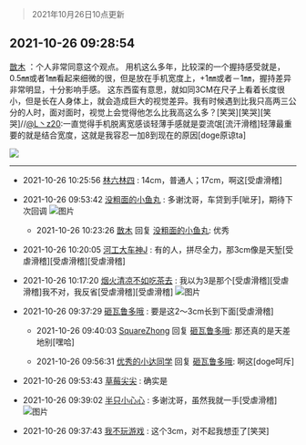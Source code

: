> 2021年10月26日10点更新
<link rel="stylesheet" href="https://cdn.jsdelivr.net/gh/taotie6/sampleJSON@main/css/photo_show.css">
<meta name="referrer" content="no-referrer" />


 ## 2021-10-26 09:28:54 

 [㪚木](https://www.coolapk.com/feed/30955653?shareKey=Mzk2NTU0NGNhZTViNjE3NzVjNzY~) ：个人非常同意这个观点。
用机这么多年，比较深的一个握持感受就是，0.5㎜或者1㎜看起来细微的很，但是放在手机宽度上，+1㎜或者－1㎜，握持差异非常明显，十分影响手感。
这东西蛮有意思，就如同3CM在尺子上看着长度很小，但是长在人身体上，就会造成巨大的视觉差异<!--break-->。我有时候遇到比我只高两三公分的人时，面对面时，视觉上会觉得他怎么比我高这么多？[笑哭][笑哭][笑哭]//<a class="feed-link-uname" href="/u/L丶z20">@L丶z20</a>:一直觉得手机脱离宽感谈轻薄手感就是耍流氓[流汗滑稽]轻薄最重要的就是结合宽度，这就是我容忍一加8到现在的原因[doge原谅ta] 

<div class="album">
<img class="img-item" src="https://image.coolapk.com/feed/2019/0507/23/1081091_4586_1095@230x167.gif" />
</div>

 ------- 

- 2021-10-26 10:25:56 [林六林四](uid=2018915) : 14cm，普通人；17cm，啊这[受虐滑稽] 

- 2021-10-26 09:53:42 [没粗面的小鱼丸](uid=1019898) : 多谢沈哥，车贷到手[呲牙]，期待下次回调 ![图片](https://image.coolapk.com/feed/2021/1026/09/1019898_3221_8467@828x676.jpg)

    - 2021-10-26 10:23:26 [㪚木](uid=1081091) 回复 [没粗面的小鱼丸](uid=1019898): 优秀 

- 2021-10-26 10:20:05 [河工大车神J](uid=2736669) : 有的人，拼尽全力，那3cm像是天堑[受虐滑稽][受虐滑稽][受虐滑稽] 

- 2021-10-26 10:17:20 [烟火清凉不如吃茶去](uid=4279524) : 我以为3是那个[受虐滑稽][受虐滑稽]我不对，我反省[受虐滑稽][受虐滑稽] ![图片](https://image.coolapk.com/feed/2021/0128/09/1983613_50d78cb5_8407_5293@160x154.jpeg)

- 2021-10-26 09:37:29 [砸瓦鲁多哦](uid=2729225) : 要是这2～3cm长到下面[受虐滑稽] 

    - 2021-10-26 09:40:03 [SquareZhong](uid=1351078) 回复 [砸瓦鲁多哦](uid=2729225): 那还真的是天差地别[嘿哈] 

    - 2021-10-26 09:56:31 [优秀的小达同学](uid=3114536) 回复 [砸瓦鲁多哦](uid=2729225): 啊这[doge呵斥] 

- 2021-10-26 09:53:43 [草莓尖尖](uid=3780295) : 确实是 

- 2021-10-26 09:39:02 [半只小心心](uid=1559932) : 多谢沈哥，虽然我就一手[受虐滑稽] ![图片](https://image.coolapk.com/feed/2021/1026/09/1559932_353ddd99_2341_7113@1080x2400.jpeg)

- 2021-10-26 09:37:43 [我不玩游戏](uid=3058829) : 这个3cm，对不起我想歪了[笑哭] 


